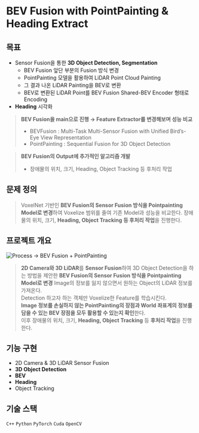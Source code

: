 # BEV Fusion with PointPainting & Heading Extract

## 목표

- Sensor Fusion을 통한 **3D Object Detection, Segmentation**
  - BEV Fusion 앞단 부분의 Fusion 방식 변경
  - PointPainting 모델을 활용하여 LiDAR Point Cloud Painting
  - 그 결과 나온 LiDAR Painting을 BEV로 변환
  - BEV로 변환된 LiDAR Point를 BEV Fusion Shared-BEV Encoder 형태로 Encoding
- **Heading** 시각화

> **BEV Fusion을 main으로 진행 → Feature Extractor를 변경해보며 성능 비교**
> 
> - BEVFusion : Multi-Task Multi-Sensor Fusion with Unified Bird’s-Eye View Representation
> - PointPainting : Sequential Fusion for 3D Object Detection

> **BEV Fusion의 Output에 추가적인 알고리즘 개발**
> 
> - 장애물의 위치, 크기, Heading, Object Tracking 등 후처리 작업 

## 문제 정의

> VoxelNet 기반인 **BEV Fusion의 Sensor Fusion 방식을 Pointpainting Model로 변경**하여 Voxelize 범위를 줄여 기존 Model과 성능을 비교한다. 
장애물의 위치, 크기, **Heading, Object Tracking 등 후처리 작업**을 진행한다.
> 

## 프로젝트 개요
<img src = "https://www.notion.so/image/https%3A%2F%2Fs3-us-west-2.amazonaws.com%2Fsecure.notion-static.com%2Fb17daaef-a691-4340-8c69-d14d42b4e96e%2FBEV_Fusion__PointPainting.png?table=block&id=49c258e5-f892-420a-b54f-3b408f62b062&spaceId=b8076850-8628-41ea-9b5e-a3111230d0da&width=2000&userId=f870e9fc-2ee6-43cd-9de6-36b30dcf91c5&cache=v2" alt = "Process → BEV Fusion + PointPainting " />

> **2D Camera와 3D LiDAR**를 **Sensor Fusion**하여 3D Object Detection을 하는 방법을 제안한 **BEV Fusion의 Sensor Fusion 방식을 Pointpainting Model로 변경**
Image의 정보를 잃지 않으면서 원하는 Object의 LiDAR 정보를 가져온다. 
> <br> Detection 하고자 하는 객체만 Voxelize한 Feature를 학습시킨다. 
> <br> **Image 정보를 손실하지 않는 PointPainting의 장점과 World 좌표계의 정보를 담을 수 있는 BEV 장점을 모두 활용할 수 있는지 확인**한다.
> <br> 이후 장애물의 위치, 크기, **Heading, Object Tracking** 등 **후처리 작업**을 진행한다.

## 기능 구현 

- 2D Camera & 3D LiDAR Sensor Fusion
- **3D Object Detection**
- **BEV**
- **Heading**
- Object Tracking

## 기술 스택

`C++` `Python` `PyTorch` `Cuda` `OpenCV`
